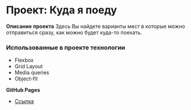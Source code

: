 # Проект: Куда я поеду

**Описание проекта**
Здесь Вы найдете варианты мест в которые можно отправиться сразу, как можно будет куда-то поехать.

### Иcпользованные в проекте технологии
* Flexbox
* Grid Layout
* Media queries
* Object-fit

**GitHub Pages**
* [Ссылка](https://chashchinavera.github.io/kuda-ya-poedu/)
